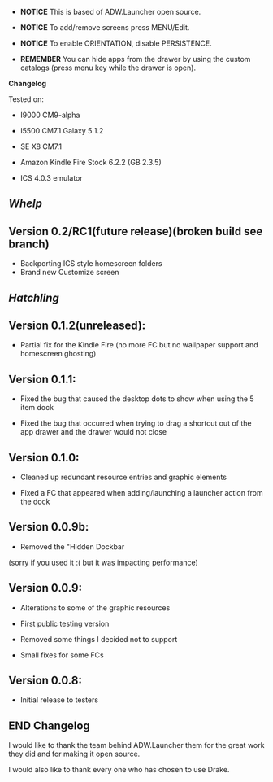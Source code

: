 - **NOTICE** This is based of ADW.Launcher open source.

- **NOTICE**  To add/remove screens press MENU/Edit.

- **NOTICE**  To enable ORIENTATION, disable PERSISTENCE.

- **REMEMBER** You can hide apps from the drawer by using the custom catalogs (press menu key while the drawer is open).

**Changelog**

Tested on:

  - I9000 CM9-alpha
  
  - I5500 CM7.1 Galaxy 5 1.2
  
  - SE X8 CM7.1
  
  - Amazon Kindle Fire Stock 6.2.2 (GB 2.3.5)
  
  - ICS 4.0.3 emulator

  
*Whelp*
--------------
**Version 0.2/RC1(future release)(broken build see branch)**
--------------
- Backporting ICS style homescreen folders
- Brand new Customize screen


*Hatchling*
--------------
**Version 0.1.2(unreleased):**
--------------
- Partial fix for the Kindle Fire (no more FC but no wallpaper support and homescreen ghosting)


**Version 0.1.1:**
--------------
- Fixed the bug that caused the desktop dots to show when using the 5 item dock

- Fixed the bug that occurred when trying to drag a shortcut out of the app drawer and the drawer would not close


**Version 0.1.0:**
--------------
- Cleaned up redundant resource entries and graphic elements

- Fixed a FC that appeared when adding/launching a launcher action from the dock

**Version 0.0.9b:**
--------------
- Removed the &quot;Hidden Dockbar

(sorry if you used it :( but it was impacting performance)

**Version 0.0.9:**
--------------
- Alterations to some of the graphic resources

- First public testing version

- Removed some things I decided not to support

- Small fixes for some FCs

**Version 0.0.8:**
--------------
- Initial release to testers

**END Changelog**
--------------

I would like to thank the team behind ADW.Launcher them for the great work they did and for making it open source.

I would also like to thank every one who has chosen to use Drake.